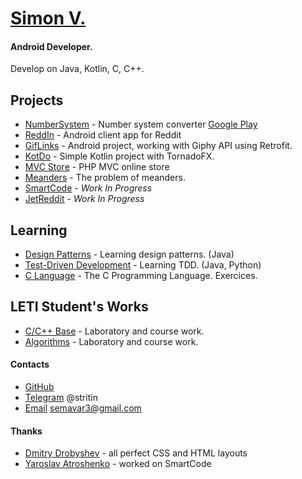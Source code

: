 # [Simon V.](https://github.com/simonvar)
#### Android Developer.   
Develop on Java, Kotlin, C, C++.

## Projects
- [NumberSystem](https://github.com/simonvar/NumberSystem) - Number system converter [Google Play](https://goo.gl/pBhqqk)
- [ReddIn](https://github.com/simonvar/ReddIn) - Android client app for Reddit
- [GifLinks](https://github.com/simonvar/GifLinks) - Android project, working with Giphy API using Retrofit. 
- [KotDo](https://github.com/simonvar/KotDo) - Simple Kotlin project with TornadoFX. 
- [MVC Store](https://github.com/simonvar/mvc-store) - PHP MVC online store 
- [Meanders](https://github.com/simonvar/Meanders) - The problem of meanders.
- [SmartCode](https://github.com/simonvar/SmartCode) - _Work In Progress_ 
- [JetReddit](https://github.com/simonvar/JetReddit) - _Work In Progress_ 

## Learning
- [Design Patterns](https://simonvar.github.io/JavaPatterns/) - Learning design patterns. (Java)
- [Test-Driven Development](https://github.com/simonvar/TDDevelopment) - Learning TDD. (Java, Python)
- [C Language](https://simonvar.github.io/c-language/) - The C Programming Language. Exercices. 

## LETI Student's Works 
- [C/C++ Base](https://github.com/simonvar/leti-programming) - Laboratory and course work. 
- [Algorithms](https://github.com/simonvar/leti-algorithms) - Laboratory and course work.

#### Contacts
- [GitHub](https://github.com/simonvar)
- [Telegram](https://web.telegram.org/#/im?p=@stritin) @stritin 
- [Email](mailto:semavar3@gmail.com) semavar3@gmail.com 

#### Thanks
- [Dmitry Drobyshev](https://github.com/ItNoN) - all perfect CSS and HTML layouts
- [Yaroslav Atroshenko](https://github.com/yaroslavok) - worked on SmartCode
